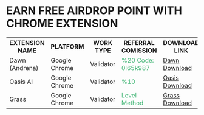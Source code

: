 <h1>EARN FREE AIRDROP POINT WITH CHROME EXTENSION</h1>
<table>
  <tr>
    <th>EXTENSION NAME</th>
    <th>PLATFORM</th>
    <th>WORK TYPE</th>
    <th>REFERRAL COMISSION</th>
    <th>DOWNLOAD LINK</th>
  </tr>
  
  <tr>
    <td>Dawn (Andrena)</td>
    <td>Google Chrome</td>
    <td>Validator</td>
    <td><font color="#3cb371"> %20 Code: 0l65k987 </font></td>
    <td><a href="https://chromewebstore.google.com/detail/dawn-validator-chrome-ext/fpdkjdnhkakefebpekbdhillbhonfjjp" target="_blank">Dawn Download</a></td> 
  </tr>
  
  <tr>
    <td>Oasis AI</td>
    <td>Google Chrome</td>
    <td>Validator</td>
    <td><font color="#3cb371"> %10 </font> </td>
    <td><a href="https://r.oasis.ai/saitberki" target="_blank">Oasis Download</a></td>  
  </tr>
  
  <tr>
    <td>Grass</td>
    <td>Google Chrome</td>
    <td>Validator</td>
    <td><font color="#3cb371"> Level Method </font> </td>
    <td><a href="https://app.getgrass.io/register/?referralCode=E8kLD5rubOryXQv" target="_blank">Grass Download</a></td>
  </tr>

  
</table>
